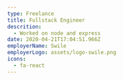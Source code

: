 ```yaml
---
type: Freelance
title: Fullstack Engineer
descrition:
  - Worked on node and express
date: 2020-04-21T17:04:51.966Z
employerName: Swile
employerLogo: assets/logo-swile.png
icons:
  - fa-react
---
```

